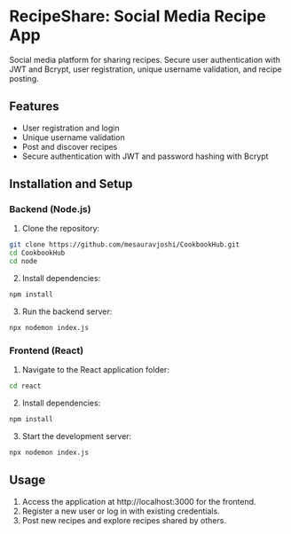 # RecipeShare: Social Media Recipe App
Social media platform for sharing recipes. Secure user authentication with JWT and Bcrypt, user registration, unique username validation, and recipe posting.

## Features
- User registration and login
- Unique username validation
- Post and discover recipes
- Secure authentication with JWT and password hashing with Bcrypt

## Installation and Setup

###  Backend (Node.js)

1. Clone the repository:
```bash
git clone https://github.com/mesauravjoshi/CookbookHub.git
cd CookbookHub
cd node
```
 
2. Install dependencies:
```bash
npm install
```

3. Run the backend server:
```bash
npx nodemon index.js
```

###  Frontend (React)

1. Navigate to the React application folder:
```bash
cd react
```
 
2. Install dependencies:
```bash
npm install
```

3. Start the development server:
```bash
npx nodemon index.js
```

## Usage
1. Access the application at http://localhost:3000 for the frontend.
2. Register a new user or log in with existing credentials.
3. Post new recipes and explore recipes shared by others.



